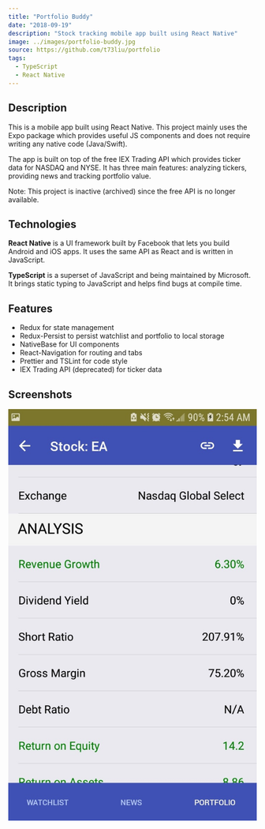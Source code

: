 ```yaml
---
title: "Portfolio Buddy"
date: "2018-09-19"
description: "Stock tracking mobile app built using React Native"
image: ../images/portfolio-buddy.jpg
source: https://github.com/t73liu/portfolio
tags:
  - TypeScript
  - React Native
---
```


## Description

This is a mobile app built using React Native. This project mainly uses the Expo package
which provides useful JS components and does not require writing any native code (Java/Swift).

The app is built on top of the free IEX Trading API which provides ticker data for
NASDAQ and NYSE. It has three main features: analyzing tickers, providing news and
tracking portfolio value.

Note: This project is inactive (archived) since the free API is no longer available.

## Technologies

**React Native** is a UI framework built by Facebook that lets you build Android and iOS apps.
It uses the same API as React and is written in JavaScript.

**TypeScript** is a superset of JavaScript and being maintained by Microsoft.
It brings static typing to JavaScript and helps find bugs at compile time.

## Features

- Redux for state management
- Redux-Persist to persist watchlist and portfolio to local storage
- NativeBase for UI components
- React-Navigation for routing and tabs
- Prettier and TSLint for code style
- IEX Trading API (deprecated) for ticker data

## Screenshots

![Portfolio Buddy](../images/portfolio-buddy.jpg)

